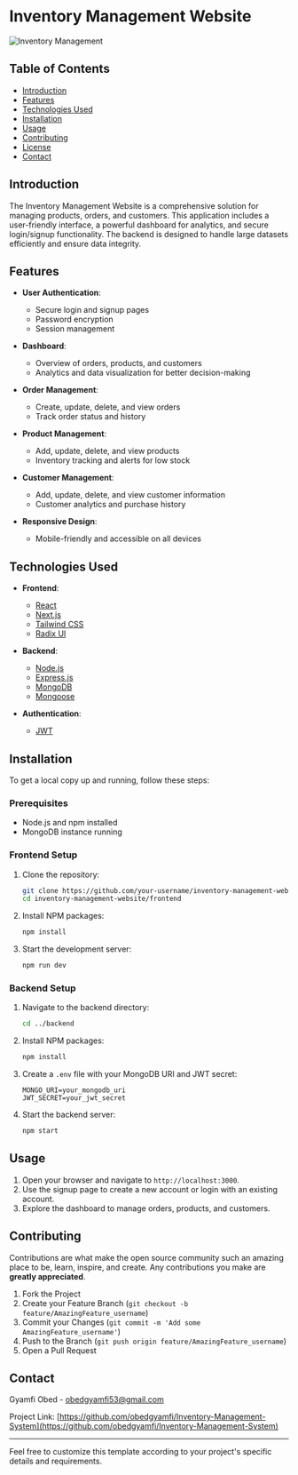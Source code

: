 # Inventory Management Website

![Inventory Management](https://via.placeholder.com/728x90.png?text=Inventory+Management+Website+Banner)

## Table of Contents

- [Introduction](#introduction)
- [Features](#features)
- [Technologies Used](#technologies-used)
- [Installation](#installation)
- [Usage](#usage)
- [Contributing](#contributing)
- [License](#license)
- [Contact](#contact)

## Introduction

The Inventory Management Website is a comprehensive solution for managing products, orders, and customers. This application includes a user-friendly interface, a powerful dashboard for analytics, and secure login/signup functionality. The backend is designed to handle large datasets efficiently and ensure data integrity.

## Features

- **User Authentication**:
  - Secure login and signup pages
  - Password encryption
  - Session management

- **Dashboard**:
  - Overview of orders, products, and customers
  - Analytics and data visualization for better decision-making

- **Order Management**:
  - Create, update, delete, and view orders
  - Track order status and history

- **Product Management**:
  - Add, update, delete, and view products
  - Inventory tracking and alerts for low stock

- **Customer Management**:
  - Add, update, delete, and view customer information
  - Customer analytics and purchase history

- **Responsive Design**:
  - Mobile-friendly and accessible on all devices

## Technologies Used

- **Frontend**:
  - [React](https://reactjs.org/)
  - [Next.js](https://nextjs.org/)
  - [Tailwind CSS](https://tailwindcss.com/)
  - [Radix UI](https://www.radix-ui.com/)

- **Backend**:
  - [Node.js](https://nodejs.org/)
  - [Express.js](https://expressjs.com/)
  - [MongoDB](https://www.mongodb.com/)
  - [Mongoose](https://mongoosejs.com/)

- **Authentication**:
  - [JWT](https://jwt.io/)

## Installation

To get a local copy up and running, follow these steps:

### Prerequisites

- Node.js and npm installed
- MongoDB instance running

### Frontend Setup

1. Clone the repository:
   ```sh
   git clone https://github.com/your-username/inventory-management-website.git
   cd inventory-management-website/frontend
   ```

2. Install NPM packages:
   ```sh
   npm install
   ```

3. Start the development server:
   ```sh
   npm run dev
   ```

### Backend Setup

1. Navigate to the backend directory:
   ```sh
   cd ../backend
   ```

2. Install NPM packages:
   ```sh
   npm install
   ```

3. Create a `.env` file with your MongoDB URI and JWT secret:
   ```env
   MONGO_URI=your_mongodb_uri
   JWT_SECRET=your_jwt_secret
   ```

4. Start the backend server:
   ```sh
   npm start
   ```

## Usage

1. Open your browser and navigate to `http://localhost:3000`.
2. Use the signup page to create a new account or login with an existing account.
3. Explore the dashboard to manage orders, products, and customers.

## Contributing

Contributions are what make the open source community such an amazing place to be, learn, inspire, and create. Any contributions you make are **greatly appreciated**.

1. Fork the Project
2. Create your Feature Branch (`git checkout -b feature/AmazingFeature_username`)
3. Commit your Changes (`git commit -m 'Add some AmazingFeature_username'`)
4. Push to the Branch (`git push origin feature/AmazingFeature_username`)
5. Open a Pull Request


## Contact

Gyamfi Obed - obedgyamfi53@gmail.com

Project Link: [https://github.com/obedgyamfi/Inventory-Management-System](https://github.com/obedgyamfi/Inventory-Management-System)

---

Feel free to customize this template according to your project's specific details and requirements.
